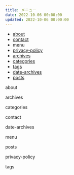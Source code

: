 ```yaml
---
title: メニュー
date: 2022-10-06 00:00:00
updated: 2022-10-06 00:00:00
---
```


- [about](../about/)
- [contact](../contact/)
- menu
- [privacy-policy](../privacy-policy/)
- [archives](../archives/)
- [categories](../categories/)
- [tags](../tags/)
- [date-archives](../date-archives/)
- [posts](../posts/)


about

archives

categories

contact

date-archives

menu

posts

privacy-policy

tags

